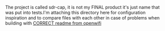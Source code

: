 <p>The project is called sdr-cap, it is not my FINAL product it's just name that was put into tests.I'm attaching this directory here for configuration inspiration and to compare files with each other in case of problems when building with <a href="https://github.com/csshark/sdr-cap/blob/main/CORRECT%20readme%20from%20openwifi.md">CORRECT readme from openwifi<a></a></p>
